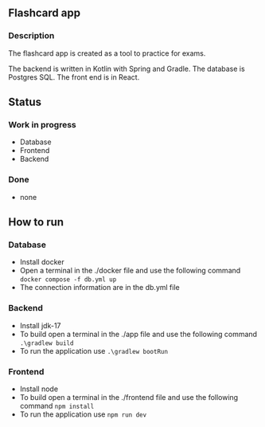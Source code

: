 ## Flashcard app

### Description
The flashcard app is created as a tool to practice for exams.

The backend is written in Kotlin with Spring and Gradle.
The database is Postgres SQL.
The front end is in React.


## Status

### Work in progress
 - Database
 - Frontend
 - Backend

### Done
 - none


## How to run

### Database
 - Install docker
 - Open a terminal in the ./docker file and use the following command ```docker compose -f db.yml up```
 - The connection information are in the db.yml file

### Backend
 - Install jdk-17
 - To build open a terminal in the ./app file and use the following command ```.\gradlew build```
 - To run the application use ```.\gradlew bootRun ```

### Frontend
 - Install node
 - To build open a terminal in the ./frontend file and use the following command ```npm install```
 - To run the application use ```npm run dev ```